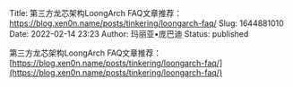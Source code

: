 Title: 第三方龙芯架构LoongArch FAQ文章推荐：https://blog.xen0n.name/posts/tinkering/loongarch-faq/
Slug: 1644881010
Date: 2022-02-14 23:23
Author: 玛丽亚•庞巴迪
Status: published

第三方龙芯架构LoongArch FAQ文章推荐：[https://blog.xen0n.name/posts/tinkering/loongarch-faq/](https://blog.xen0n.name/posts/tinkering/loongarch-faq/)
